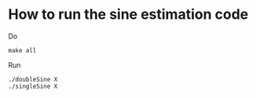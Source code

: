 # How to run the sine estimation code

Do
```
make all
```

Run
```
./doubleSine X
./singleSine X
```

